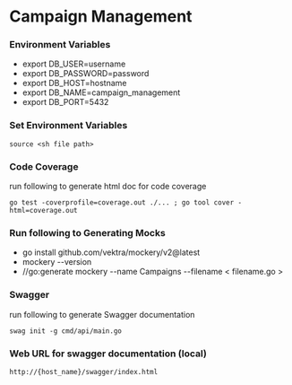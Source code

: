 # Campaign Management

### Environment Variables

- export DB_USER=username
- export DB_PASSWORD=password
- export DB_HOST=hostname
- export DB_NAME=campaign_management
- export DB_PORT=5432

### Set Environment Variables
```
source <sh file path>
```
### Code Coverage
run following to generate html doc for code coverage
```
go test -coverprofile=coverage.out ./... ; go tool cover -html=coverage.out
```

### Run following to Generating Mocks 
- go install github.com/vektra/mockery/v2@latest
- mockery --version
- //go:generate mockery --name Campaigns --filename < filename.go >

### Swagger
run following to generate Swagger documentation
```
swag init -g cmd/api/main.go
```

### Web URL for swagger documentation (local)
```
http://{host_name}/swagger/index.html
```